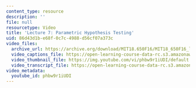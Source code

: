 ```yaml
---
content_type: resource
description: ''
file: null
resourcetype: Video
title: 'Lecture 7: Parametric Hypothesis Testing'
uid: 86d43d1b-e68f-0c7c-4988-d56cf07a373c
video_files:
  archive_url: https://archive.org/download/MIT18.650F16/MIT18_650F16_lec07_300k.mp4
  video_captions_file: https://open-learning-course-data-rc.s3.amazonaws.com/18-650-statistics-for-applications-fall-2016/478b3cfd74cb5704aef1a6d138c0d813_phbw9r1iUDI.vtt
  video_thumbnail_file: https://img.youtube.com/vi/phbw9r1iUDI/default.jpg
  video_transcript_file: https://open-learning-course-data-rc.s3.amazonaws.com/18-650-statistics-for-applications-fall-2016/090f918086fc8546663355effb312948_phbw9r1iUDI.pdf
video_metadata:
  youtube_id: phbw9r1iUDI
---
```

